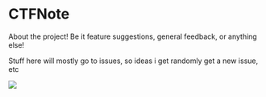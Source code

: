 # CTFNote

About the project! Be it feature suggestions, general feedback, or anything else!

Stuff here will mostly go to issues, so ideas i get randomly get a new issue, etc

  <a href="https://discord.gg/feHantD3Hx">
    <img src="https://img.shields.io/discord/771369946416152576?label=Join%20the%20discord%20server&logo=discord">
  </a>
